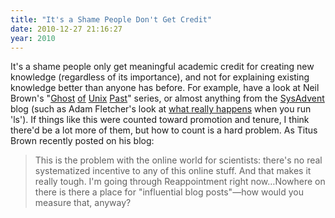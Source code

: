 ```yaml
---
title: "It's a Shame People Don't Get Credit"
date: 2010-12-27 21:16:27
year: 2010
---
```

It's a shame people only get meaningful academic credit for creating new knowledge (regardless of its importance), and not for explaining existing knowledge better than anyone has before. For example, have a look at Neil Brown's "<a href="http://lwn.net/Articles/411845/">Ghost</a> <a href="http://lwn.net/Articles/412131/">of</a> <a href="http://lwn.net/Articles/414618/">Unix</a> <a href="http://lwn.net/Articles/416494/">Past</a>" series, or almost anything from the <a href="http://sysadvent.blogspot.com/">SysAdvent</a> blog (such as Adam Fletcher's look at <a href="http://sysadvent.blogspot.com/2010/12/day-15-down-ls-rabbit-hole.html">what really happens</a> when you run 'ls'). If things like this were counted toward promotion and tenure, I think there'd be a lot more of them, but how to count is a hard problem. As Titus Brown recently posted on his blog:
<blockquote>This is the problem with the online world for scientists: there's no real systematized incentive to any of this online stuff.  And that makes it really tough.  I'm going through Reappointment right now…Nowhere on there is there a place for "influential blog posts"—how would you measure that, anyway?</blockquote>
